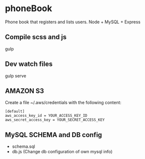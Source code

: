 # phoneBook
Phone book that registers and lists users. Node + MySQL + Express

## Compile scss and js
gulp

## Dev watch files
gulp serve

## AMAZON S3

Create a file ~/.aws/credentials with the following content:
```
[default]
aws_access_key_id = YOUR_ACCESS_KEY_ID
aws_secret_access_key = YOUR_SECRET_ACCESS_KEY
```
## MySQL SCHEMA and DB config

- schema.sql
- db.js (Change db configuration of own mysql info)